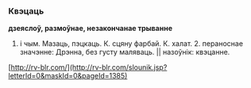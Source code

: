 ### Квэцаць
**дзеяслоў, размоўнае, незакончанае трыванне**

1. і чым. Мазаць, пэцкаць. К. сцяну фарбай. К. халат. 2. пераноснае значэнне: Дрэнна, без густу маляваць. || назоўнік: квэцанне.

<a rel="author">[http://rv-blr.com/](http://rv-blr.com/slounik.jsp?letterId=0&maskId=0&pageId=1385)</a>
